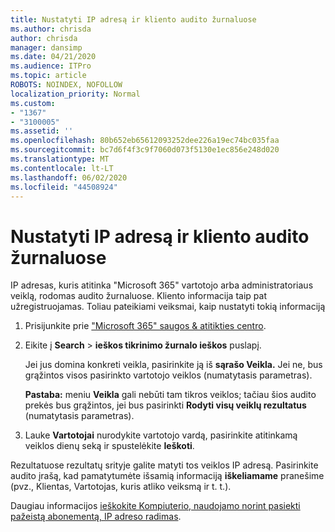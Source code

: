 ```yaml
---
title: Nustatyti IP adresą ir kliento audito žurnaluose
ms.author: chrisda
author: chrisda
manager: dansimp
ms.date: 04/21/2020
ms.audience: ITPro
ms.topic: article
ROBOTS: NOINDEX, NOFOLLOW
localization_priority: Normal
ms.custom:
- "1367"
- "3100005"
ms.assetid: ''
ms.openlocfilehash: 80b652eb65612093252dee226a19ec74bc035faa
ms.sourcegitcommit: bc7d6f4f3c9f7060d073f5130e1ec856e248d020
ms.translationtype: MT
ms.contentlocale: lt-LT
ms.lasthandoff: 06/02/2020
ms.locfileid: "44508924"
---
```

# <a name="identify-ip-address-and-client-in-audit-logs"></a>Nustatyti IP adresą ir kliento audito žurnaluose

IP adresas, kuris atitinka "Microsoft 365" vartotojo arba administratoriaus veiklą, rodomas audito žurnaluose. Kliento informacija taip pat užregistruojamas. Toliau pateikiami veiksmai, kaip nustatyti tokią informaciją

1. Prisijunkite prie ["Microsoft 365" saugos & atitikties centro](https://protection.office.com/).

2. Eikite į **Search**  >  **ieškos tikrinimo žurnalo ieškos** puslapį.

   Jei jus domina konkreti veikla, pasirinkite ją iš **sąrašo Veikla.** Jei ne, bus grąžintos visos pasirinkto vartotojo veiklos (numatytasis parametras).

   **Pastaba:** meniu **Veikla** gali nebūti tam tikros veiklos; tačiau šios audito prekės bus grąžintos, jei bus pasirinkti **Rodyti visų veiklų rezultatus** (numatytasis parametras).

3. Lauke **Vartotojai** nurodykite vartotojo vardą, pasirinkite atitinkamą veiklos dienų seką ir spustelėkite **Ieškoti**.

Rezultatuose rezultatų srityje galite matyti tos veiklos IP adresą. Pasirinkite audito įrašą, kad pamatytumėte išsamią informaciją **iškeliamame** pranešime (pvz., Klientas, Vartotojas, kuris atliko veiksmą ir t. t.).

Daugiau informacijos [ieškokite Kompiuterio, naudojamo norint pasiekti pažeistą abonementą, IP adreso radimas](https://docs.microsoft.com/microsoft-365/compliance/auditing-troubleshooting-scenarios#find-the-ip-address-of-the-computer-used-to-access-a-compromised-account).
